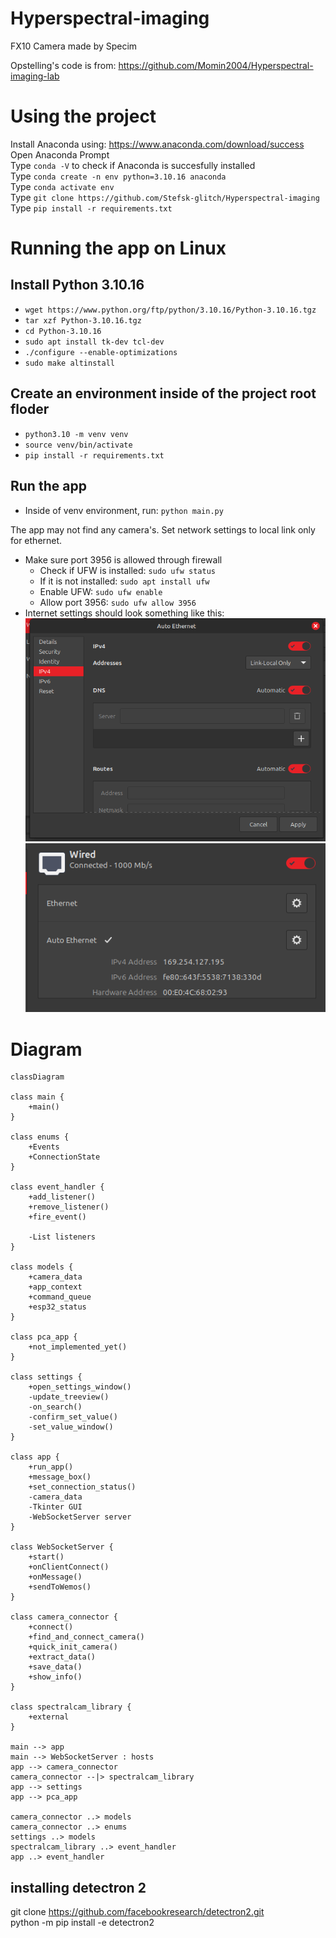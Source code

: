 # Hyperspectral-imaging
FX10 Camera made by Specim

Opstelling's code is from: https://github.com/Momin2004/Hyperspectral-imaging-lab

# Using the project
Install Anaconda using: https://www.anaconda.com/download/success </br>
Open Anaconda Prompt </br>
Type ```conda -V``` to check if Anaconda is succesfully installed </br>
Type ```conda create -n env python=3.10.16 anaconda``` </br>
Type ```conda activate env``` </br>
Type ```git clone https://github.com/Stefsk-glitch/Hyperspectral-imaging``` </br>
Type ```pip install -r requirements.txt``` </br>


# Running the app on Linux
## Install Python 3.10.16
- ```wget https://www.python.org/ftp/python/3.10.16/Python-3.10.16.tgz```
- ```tar xzf Python-3.10.16.tgz```
- ```cd Python-3.10.16```
- ```sudo apt install tk-dev tcl-dev```
- ```./configure --enable-optimizations```
- ```sudo make altinstall```

## Create an environment inside of the project root floder
- ```python3.10 -m venv venv```
- ```source venv/bin/activate```
- ```pip install -r requirements.txt```

## Run the app
- Inside of venv environment, run: ```python main.py```<br>

The app may not find any camera's. Set network settings to local link only for ethernet.
- Make sure port 3956 is allowed through firewall
    - Check if UFW is installed: ```sudo ufw status```
    - If it is not installed: ```sudo apt install ufw```
    - Enable UFW: ```sudo ufw enable```
    - Allow port 3956: ```sudo ufw allow 3956```
- Internet settings should look something like this:
![alt text](readme_attributes/image.png)
![alt text](readme_attributes/image-1.png)

# Diagram
```mermaid
classDiagram

class main {
    +main()
}

class enums {
    +Events
    +ConnectionState
}

class event_handler {
    +add_listener()
    +remove_listener()
    +fire_event()

    -List listeners
}

class models {
    +camera_data
    +app_context
    +command_queue
    +esp32_status
}

class pca_app {
    +not_implemented_yet()
}

class settings {
    +open_settings_window()
    -update_treeview()
    -on_search()
    -confirm_set_value()
    -set_value_window()
}

class app {
    +run_app()
    +message_box()
    +set_connection_status()
    -camera_data
    -Tkinter GUI
    -WebSocketServer server
}

class WebSocketServer {
    +start()
    +onClientConnect()
    +onMessage()
    +sendToWemos()
}

class camera_connector {
    +connect()
    +find_and_connect_camera()
    +quick_init_camera()
    +extract_data()
    +save_data()
    +show_info()
}

class spectralcam_library {
    +external
}

main --> app
main --> WebSocketServer : hosts
app --> camera_connector
camera_connector --|> spectralcam_library
app --> settings
app --> pca_app

camera_connector ..> models
camera_connector ..> enums
settings ..> models
spectralcam_library ..> event_handler
app ..> event_handler
```

## installing detectron 2
git clone https://github.com/facebookresearch/detectron2.git </br>
python -m pip install -e detectron2
